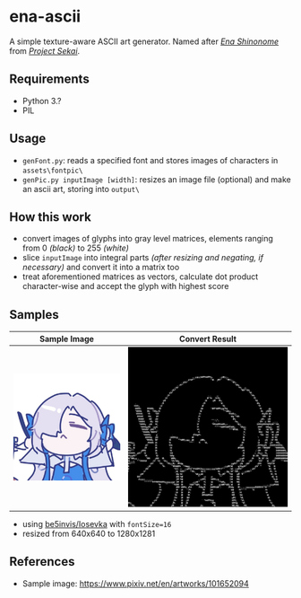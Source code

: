 # ena-ascii
A simple texture-aware ASCII art generator. Named after [_Ena Shinonome_](https://pjsekai.sega.jp/character/unite05/ena/index.html) from [_Project Sekai_](https://pjsekai.sega.jp/).

## Requirements
- Python 3.?
- PIL

## Usage
- `genFont.py`: reads a specified font and stores images of characters in `assets\fontpic\`
- `genPic.py inputImage [width]`: resizes an image file (optional) and make an ascii art, storing into `output\`

## How this work
- convert images of glyphs into gray level matrices, elements ranging from 0 _(black)_ to 255 _(white)_
- slice `inputImage` into integral parts _(after resizing and negating, if necessary)_ and convert it into a matrix too
- treat aforementioned matrices as vectors, calculate dot product character-wise and accept the glyph with highest score

## Samples
| Sample Image | Convert Result |
| ----------- | ----------- |
| ![Sample image](sample/sample.jpg) | ![Sample image (resized), converted into ascii art](output/sample_1280x1281.png) |
- using [be5invis/Iosevka](https://github.com/be5invis/Iosevka) with `fontSize=16`
- resized from 640x640 to 1280x1281

## References
- Sample image: https://www.pixiv.net/en/artworks/101652094
